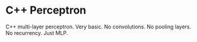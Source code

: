 # C++ Perceptron
C++ multi-layer perceptron. Very basic. No convolutions. No pooling layers. No recurrency. Just MLP.
